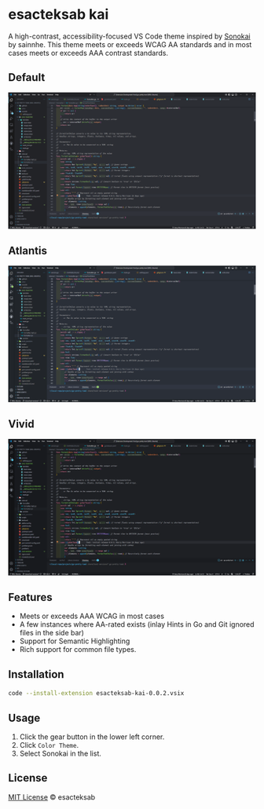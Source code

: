 # esacteksab kai

A high-contrast, accessibility-focused VS Code theme inspired by [Sonokai](https://github.com/sainnhe/sonokai-vscode) by sainnhe. This theme meets or exceeds WCAG AA standards and in most cases meets or exceeds AAA contrast standards.

## Default

![default](./assets/kai-vscode.PNG "Default")

## Atlantis

![Atlantis](./assets/kai-vscode-atlantis.PNG "Atlantis")

## Vivid
![Vivid](./assets/kai-vscode-vivid.PNG "Vivid")

## Features

- Meets or exceeds AAA WCAG in most cases
- A few instances where AA-rated exists (inlay Hints in Go and Git ignored files in the side bar)
- Support for Semantic Highlighting
- Rich support for common file types.

## Installation

```bash
code --install-extension esacteksab-kai-0.0.2.vsix
```

## Usage

1. Click the gear button in the lower left corner.
2. Click `Color Theme`.
3. Select Sonokai in the list.


## License

[MIT License](https://github.com/esacteksab/kai-vscode/blob/main/LICENSE) © esacteksab
